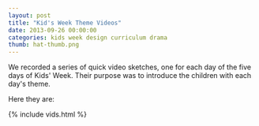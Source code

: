 ```yaml
---
layout: post
title: "Kid's Week Theme Videos"
date: 2013-09-26 00:00:00
categories: kids week design curriculum drama
thumb: hat-thumb.png
---
```


We recorded a series of quick video sketches, one for each day of the five days of Kids' Week. Their purpose was to introduce the children with each day's theme.

Here they are:

{% include vids.html %}

